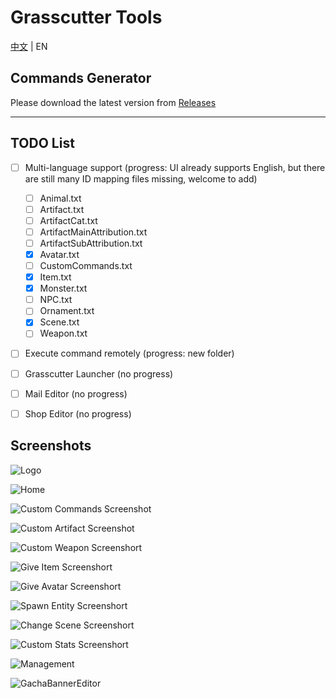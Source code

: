 # Grasscutter Tools

[中文](README.md) | EN

## Commands Generator

Please download the latest version from [Releases](https://github.com/jie65535/GrasscutterCommandGenerator/releases)

---

## TODO List
  - [ ] Multi-language support (progress: UI already supports English, but there are still many ID mapping files missing, welcome to add)
    - [ ] Animal.txt
    - [ ] Artifact.txt
    - [ ] ArtifactCat.txt
    - [ ] ArtifactMainAttribution.txt
    - [ ] ArtifactSubAttribution.txt
    - [x] Avatar.txt
    - [ ] CustomCommands.txt
    - [x] Item.txt
    - [x] Monster.txt
    - [ ] NPC.txt
    - [ ] Ornament.txt
    - [x] Scene.txt
    - [ ] Weapon.txt
  - [ ] Execute command remotely (progress: new folder)
  - [ ] Grasscutter Launcher (no progress)
  - [ ] Mail Editor (no progress)
  - [ ] Shop Editor (no progress)


## Screenshots

![Logo](Doc/Screenshots/GrasscutterLogo.png)

![Home](Doc/Screenshots-en/0-Home.png)

![Custom Commands Screenshot](Doc/Screenshots-en/1-CustomCommands.png)

![Custom Artifact Screenshot](Doc/Screenshots-en/2-CustomArtifact.png)

![Custom Weapon Screenshort](Doc/Screenshots-en/3-CustomWeapon.png)

![Give Item Screenshort](Doc/Screenshots-en/4-GiveItem.png)

![Give Avatar Screenshort](Doc/Screenshots-en/5-GiveAvatar.png)

![Spawn Entity Screenshort](Doc/Screenshots-en/6-SpawnEntity.png)

![Change Scene Screenshort](Doc/Screenshots-en/7-ChangeScene.png)

![Custom Stats Screenshort](Doc/Screenshots-en/8-CustomStats.png)

![Management](Doc/Screenshots-en/9-Manage.png)

![GachaBannerEditor](Doc/Screenshots-en/10-GachaBannerEditor.png)